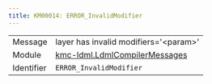 ```yaml
---
title: KM00014: ERROR_InvalidModifier
---
```


|            |           |
|------------|---------- |
| Message    | layer has invalid modifiers='&lt;param&gt;' |
| Module     | [kmc-ldml.LdmlCompilerMessages](kmc-ldml.ldmlcompilermessages) |
| Identifier | `ERROR_InvalidModifier` |


